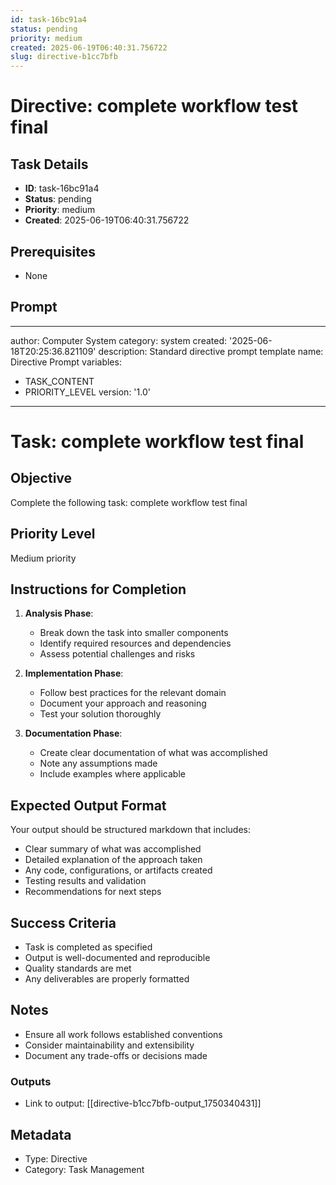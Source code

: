 ```yaml
---
id: task-16bc91a4
status: pending
priority: medium
created: 2025-06-19T06:40:31.756722
slug: directive-b1cc7bfb
---
```


# Directive: complete workflow test final

## Task Details
- **ID**: task-16bc91a4
- **Status**: pending
- **Priority**: medium
- **Created**: 2025-06-19T06:40:31.756722

## Prerequisites
- None

## Prompt
---
author: Computer System
category: system
created: '2025-06-18T20:25:36.821109'
description: Standard directive prompt template
name: Directive Prompt
variables:
- TASK_CONTENT
- PRIORITY_LEVEL
version: '1.0'
---

# Task: complete workflow test final

## Objective
Complete the following task: complete workflow test final

## Priority Level
Medium priority

## Instructions for Completion
1. **Analysis Phase**: 
   - Break down the task into smaller components
   - Identify required resources and dependencies
   - Assess potential challenges and risks

2. **Implementation Phase**:
   - Follow best practices for the relevant domain
   - Document your approach and reasoning
   - Test your solution thoroughly

3. **Documentation Phase**:
   - Create clear documentation of what was accomplished
   - Note any assumptions made
   - Include examples where applicable

## Expected Output Format
Your output should be structured markdown that includes:
- Clear summary of what was accomplished
- Detailed explanation of the approach taken
- Any code, configurations, or artifacts created
- Testing results and validation
- Recommendations for next steps

## Success Criteria
- Task is completed as specified
- Output is well-documented and reproducible
- Quality standards are met
- Any deliverables are properly formatted

## Notes
- Ensure all work follows established conventions
- Consider maintainability and extensibility
- Document any trade-offs or decisions made

### Outputs
- Link to output: [[directive-b1cc7bfb-output_1750340431]]

## Metadata
- Type: Directive
- Category: Task Management
